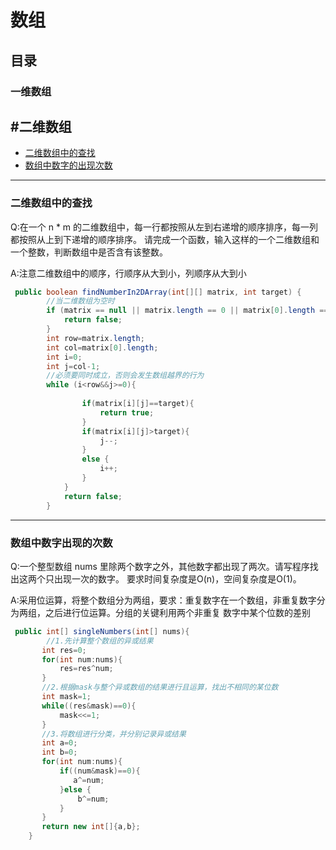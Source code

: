 # 数组

## 目录

### 一维数组



## #二维数组
* [二维数组中的查找](#二维数组的查找)
* [数组中数字的出现次数](#数组中数字的出现次数)

---
### 二维数组中的查找
Q:在一个 n * m 的二维数组中，每一行都按照从左到右递增的顺序排序，每一列都按照从上到下递增的顺序排序。
请完成一个函数，输入这样的一个二维数组和一个整数，判断数组中是否含有该整数。

A:注意二维数组中的顺序，行顺序从大到小，列顺序从大到小

```java
 public boolean findNumberIn2DArray(int[][] matrix, int target) {
        //当二维数组为空时
        if (matrix == null || matrix.length == 0 || matrix[0].length == 0) {
            return false;
        }
        int row=matrix.length;
        int col=matrix[0].length;
        int i=0;
        int j=col-1;
        //必须要同时成立，否则会发生数组越界的行为
        while (i<row&&j>=0){
          
                if(matrix[i][j]==target){
                    return true;
                }
                if(matrix[i][j]>target){
                    j--;
                }
                else {
                    i++;
                }
            } 
            return false;
        }
```
---
### 数组中数字出现的次数
Q:一个整型数组 nums 里除两个数字之外，其他数字都出现了两次。请写程序找出这两个只出现一次的数字。
要求时间复杂度是O(n)，空间复杂度是O(1)。

A:采用位运算，将整个数组分为两组，要求：重复数字在一个数组，非重复数字分为两组，之后进行位运算。分组的关键利用两个非重复
数字中某个位数的差别
```java
 public int[] singleNumbers(int[] nums){
        //1.先计算整个数组的异或结果
       int res=0;
       for(int num:nums){
           res=res^num;
       }
       //2.根据mask与整个异或数组的结果进行且运算，找出不相同的某位数
       int mask=1;
       while((res&mask)==0){
           mask<<=1;
       }
       //3.将数组进行分类，并分别记录异或结果
       int a=0;
       int b=0;
       for(int num:nums){
           if((num&mask)==0){
              a^=num;
           }else {
               b^=num;
           }
       }
       return new int[]{a,b};
    }
```





